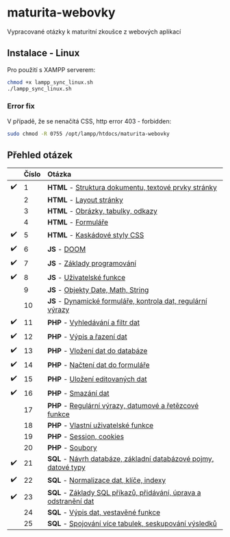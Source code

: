 # maturita-webovky
Vypracované otázky k maturitní zkoušce z webových aplikací

## Instalace - Linux
Pro použití s XAMPP serverem:
```bash
chmod +x lampp_sync_linux.sh
./lampp_sync_linux.sh
```

### Error fix
V případě, že se nenačítá CSS, http error 403 - forbidden:
```bash
sudo chmod -R 0755 /opt/lampp/htdocs/maturita-webovky
```

## Přehled otázek
||Číslo|Otázka|
| :------------ | :------------ | :------------ |
|:heavy_check_mark:|1|**HTML** - [Struktura dokumentu, textové prvky stránky](https://github.com/hendrychjan/maturita-webovky/tree/main/otazky/01)|
||2|**HTML** - [Layout stránky](https://github.com/hendrychjan/maturita-webovky/tree/main/otazky/02)|
||3|**HTML** - [Obrázky, tabulky, odkazy](https://github.com/hendrychjan/maturita-webovky/tree/main/otazky/03)|
||4|**HTML** - [Formuláře](https://github.com/hendrychjan/maturita-webovky/tree/main/otazky/04)|
|:heavy_check_mark:|5|**HTML** - [Kaskádové styly CSS](https://github.com/hendrychjan/maturita-webovky/tree/main/otazky/05)|
|:heavy_check_mark:|6|**JS** - [DOOM](https://github.com/hendrychjan/maturita-webovky/tree/main/otazky/06)|
|:heavy_check_mark:|7|**JS** - [Základy programování](https://github.com/hendrychjan/maturita-webovky/tree/main/otazky/07)|
|:heavy_check_mark:|8|**JS** - [Uživatelské funkce](https://github.com/hendrychjan/maturita-webovky/tree/main/otazky/08)|
||9|**JS** - [Objekty Date, Math, String](https://github.com/hendrychjan/maturita-webovky/tree/main/otazky/09)|
||10|**JS** - [Dynamické formuláře, kontrola dat, regulární výrazy](https://github.com/hendrychjan/maturita-webovky/tree/main/otazky/10)|
|:heavy_check_mark:|11|**PHP** - [Vyhledávání a filtr dat](https://github.com/hendrychjan/maturita-webovky/tree/main/otazky/11)|
|:heavy_check_mark:|12|**PHP** - [Výpis a řazení dat](https://github.com/hendrychjan/maturita-webovky/tree/main/otazky/12)|
|:heavy_check_mark:|13|**PHP** - [Vložení dat do databáze](https://github.com/hendrychjan/maturita-webovky/tree/main/otazky/13)|
|:heavy_check_mark:|14|**PHP** - [Načtení dat do formuláře](https://github.com/hendrychjan/maturita-webovky/tree/main/otazky/14)|
|:heavy_check_mark:|15|**PHP** - [Uložení editovaných dat](https://github.com/hendrychjan/maturita-webovky/tree/main/otazky/15)|
|:heavy_check_mark:|16|**PHP** - [Smazání dat](https://github.com/hendrychjan/maturita-webovky/tree/main/otazky/16)|
||17|**PHP** - [Regulární výrazy, datumové a řetězcové funkce](https://github.com/hendrychjan/maturita-webovky/tree/main/otazky/17)|
||18|**PHP** - [Vlastní uživatelské funkce](https://github.com/hendrychjan/maturita-webovky/tree/main/otazky/18)|
||19|**PHP** - [Session, cookies](https://github.com/hendrychjan/maturita-webovky/tree/main/otazky/19)|
||20|**PHP** - [Soubory](https://github.com/hendrychjan/maturita-webovky/tree/main/otazky/20)|
|:heavy_check_mark:|21|**SQL** - [Návrh databáze, základní databázové pojmy, datové typy](https://github.com/hendrychjan/maturita-webovky/tree/main/otazky/21)|
|:heavy_check_mark:|22|**SQL** - [Normalizace dat, klíče, indexy](https://github.com/hendrychjan/maturita-webovky/tree/main/otazky/22)|
|:heavy_check_mark:|23|**SQL** - [Základy SQL příkazů, přidávání, úprava a odstranění dat](https://github.com/hendrychjan/maturita-webovky/tree/main/otazky/23)|
||24|**SQL** - [Výpis dat, vestavěné funkce](https://github.com/hendrychjan/maturita-webovky/tree/main/otazky/24)|
||25|**SQL** - [Spojování více tabulek, seskupování výsledků](https://github.com/hendrychjan/maturita-webovky/tree/main/otazky/25)|
